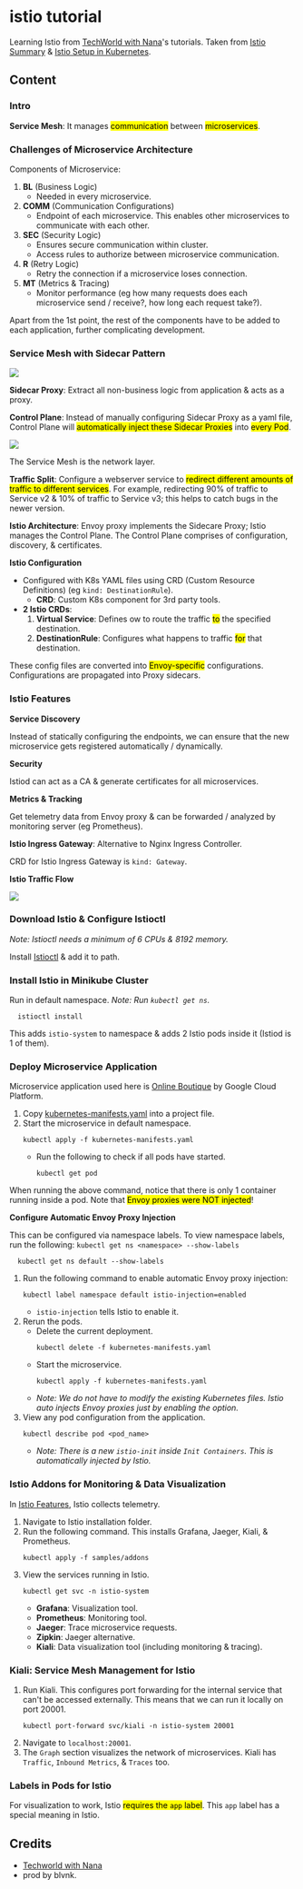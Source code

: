 # istio tutorial

Learning Istio from [TechWorld with Nana](https://www.youtube.com/c/TechWorldwithNana)'s tutorials. Taken from [Istio Summary](https://youtu.be/16fgzklcF7Y) & [Istio Setup in Kubernetes](https://youtu.be/voAyroDb6xk).

## Content

### Intro

**Service Mesh**: It manages <mark>communication</mark> between <mark>microservices</mark>.

### Challenges of Microservice Architecture

Components of Microservice:

1. **BL** (Business Logic)
   - Needed in every microservice.
2. **COMM** (Communication Configurations)
   - Endpoint of each microservice. This enables other microservices to communicate with each other.
3. **SEC** (Security Logic)
   - Ensures secure communication within cluster.
   - Access rules to authorize between microservice communication.
4. **R** (Retry Logic)
   - Retry the connection if a microservice loses connection.
5. **MT** (Metrics & Tracing)
   - Monitor performance (eg how many requests does each microservice send / receive?, how long each request take?).

Apart from the 1st point, the rest of the components have to be added to each application, further complicating development. 

### Service Mesh with Sidecar Pattern

![](assets/sidecar_pattern.png)

**Sidecar Proxy**: Extract all non-business logic from application & acts as a proxy.

**Control Plane**: Instead of manually configuring Sidecar Proxy as a yaml file, Control Plane will <mark>automatically inject these Sidecar Proxies</mark> into <mark>every Pod</mark>.

![](assets/service_mesh.png)

The Service Mesh is the network layer.

**Traffic Split**: Configure a webserver service to <mark>redirect different amounts of traffic to different services</mark>. For example, redirecting 90% of traffic to Service v2 & 10% of traffic to Service v3; this helps to catch bugs in the newer version.

**Istio Architecture**: Envoy proxy implements the Sidecare Proxy; Istio manages the Control Plane. The Control Plane comprises of configuration, discovery, & certificates.

**Istio Configuration**

- Configured with K8s YAML files using CRD (Custom Resource Definitions) (eg `kind: DestinationRule`).
  - **CRD**: Custom K8s component for 3rd party tools.
- **2 Istio CRDs**:
   1. **Virtual Service**: Defines ow to route the traffic <mark>to</mark> the specified destination.
   2. **DestinationRule**:  Configures what happens to traffic <mark>for</mark> that destination.

These config files are converted into <mark>Envoy-specific</mark> configurations. Configurations are propagated into Proxy sidecars.

### Istio Features

**Service Discovery**

Instead of statically configuring the endpoints, we can ensure that the new microservice gets registered automatically / dynamically.

**Security**

Istiod can act as a CA & generate certificates for all microservices.

**Metrics & Tracking**

Get telemetry data from Envoy proxy & can be forwarded / analyzed by monitoring server (eg Prometheus).

**Istio Ingress Gateway**: Alternative to Nginx Ingress Controller.

CRD for Istio Ingress Gateway is `kind: Gateway`.

**Istio Traffic Flow**

![](assets/istio_traffic_flow.png)

### Download Istio & Configure Istioctl

*Note: Istioctl needs a minimum of 6 CPUs & 8192 memory.*

Install [Istioctl](https://istio.io/latest/docs/setup/install/istioctl/) & add it to path.

### Install Istio in Minikube Cluster

Run in default namespace. *Note: Run `kubectl get ns`.*

      istioctl install

This adds `istio-system` to namespace & adds 2 Istio pods inside it (Istiod is 1 of them).

### Deploy Microservice Application

Microservice application used here is [Online Boutique](https://github.com/GoogleCloudPlatform/microservices-demo) by Google Cloud Platform.

1. Copy [kubernetes-manifests.yaml](https://github.com/GoogleCloudPlatform/microservices-demo/blob/main/release/kubernetes-manifests.yaml) into a project file.
2. Start the microservice in default namespace.
   ```
   kubectl apply -f kubernetes-manifests.yaml
   ```
   - Run the following to check if all pods have started.
      ```
      kubectl get pod
      ```

When running the above command, notice that there is only 1 container running inside a pod. Note that <mark>Envoy proxies were NOT injected</mark>!

**Configure Automatic Envoy Proxy Injection**

This can be configured via namespace labels. To view namespace labels, run the following: `kubectl get ns <namespace> --show-labels`

      kubectl get ns default --show-labels

1. Run the following command to enable automatic Envoy proxy injection:
   ```
   kubectl label namespace default istio-injection=enabled
   ```
   - `istio-injection` tells Istio to enable it.
2. Rerun the pods.
   - Delete the current deployment.
      ```
      kubectl delete -f kubernetes-manifests.yaml
      ```
   - Start the microservice.
      ```
      kubectl apply -f kubernetes-manifests.yaml
      ```
   - *Note: We do not have to modify the existing Kubernetes files. Istio auto injects Envoy proxies just by enabling the option.*
3. View any pod configuration from the application.
   ```
   kubectl describe pod <pod_name>
   ```
   - *Note: There is a new `istio-init` inside `Init Containers`. This is automatically injected by Istio.*

### Istio Addons for Monitoring & Data Visualization

In [Istio Features](#istio-features), Istio collects telemetry.

1. Navigate to Istio installation folder.
2. Run the following command. This installs Grafana, Jaeger, Kiali, & Prometheus.
   ```
   kubectl apply -f samples/addons
   ```
3. View the services running in Istio.
   ```
   kubectl get svc -n istio-system
   ```
   - **Grafana**: Visualization tool.
   - **Prometheus**: Monitoring tool.
   - **Jaeger**: Trace microservice requests.
   - **Zipkin**: Jaeger alternative.
   - **Kiali**: Data visualization tool (including monitoring & tracing).   

### Kiali: Service Mesh Management for Istio

1. Run Kiali. This configures port forwarding for the internal service that can't be accessed externally. This means that we can run it locally on port 20001.
   ```
   kubectl port-forward svc/kiali -n istio-system 20001
   ```
2. Navigate to `localhost:20001`.
3. The `Graph` section visualizes the network of microservices. Kiali has `Traffic`, `Inbound Metrics`, & `Traces` too. 

### Labels in Pods for Istio

For visualization to work, Istio <mark>requires the `app` label</mark>. This `app` label has a special meaning in Istio.

## Credits

- [Techworld with Nana](https://twitter.com/Njuchi_)
- prod by blvnk.